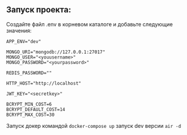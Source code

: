 ## Запуск проекта:

Создайте файл .env в корневом каталоге и добавьте следующие значения:

    APP_ENV="dev"
    
    MONGO_URI="mongodb://127.0.0.1:27017"
    MONGO_USER="<youusername>"
    MONGO_PASSWORD="<yourpassword>"
    
    REDIS_PASSWORD=""
    
    HTTP_HOST="http://localhost"
    
    JWT_KEY="<secretkey>"
    
    BCRYPT_MIN_COST=6
    BCRYPT_DEFAULT_COST=14
    BCRYPT_MAX_COST=30


Запуск докер командой `docker-compose up`
запуск dev версии `air -d`
